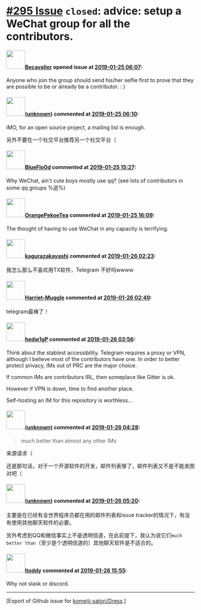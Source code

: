 # [\#295 Issue](https://github.com/komeiji-satori/Dress/issues/295) `closed`: advice: setup a WeChat group for all the contributors.

#### <img src="https://avatars.githubusercontent.com/u/8282020?u=0e6e4d3afae7380bd8b047365aca5b227fb4f9c9&v=4" width="50">[Becavalier](https://github.com/Becavalier) opened issue at [2019-01-25 06:07](https://github.com/komeiji-satori/Dress/issues/295):

Anyone who join the group should send his/her selfie first to prove that they are possible to be or already be a contributor. : )

#### <img src="(unknown)" width="50">[(unknown)]((unknown)) commented at [2019-01-25 06:10](https://github.com/komeiji-satori/Dress/issues/295#issuecomment-457467100):

IMO, for an open source project, a mailing list is enough.

另外不要在一个社交平台推荐另一个社交平台（

#### <img src="https://avatars.githubusercontent.com/u/6486990?u=4dfd812b72ca67d8e9d1f75d5cd5ac3b0c66af81&v=4" width="50">[BlueFlo0d](https://github.com/BlueFlo0d) commented at [2019-01-25 15:27](https://github.com/komeiji-satori/Dress/issues/295#issuecomment-457609618):

Why WeChat, ain't cute boys mostly use qq? (see lots of contributors in some qq groups %逃%)

#### <img src="https://avatars.githubusercontent.com/u/46972056?u=c2592a1f08c2e449c4352d36e93190c1ff7d0d04&v=4" width="50">[OrangePekoeTea](https://github.com/OrangePekoeTea) commented at [2019-01-25 16:09](https://github.com/komeiji-satori/Dress/issues/295#issuecomment-457624032):

The thought of having to use WeChat in any capacity is terrifying.

#### <img src="https://avatars.githubusercontent.com/u/2824841?u=b6e28fbc3f5ac12daf4b9a169194996ca20b57fb&v=4" width="50">[kagurazakayashi](https://github.com/kagurazakayashi) commented at [2019-01-26 02:23](https://github.com/komeiji-satori/Dress/issues/295#issuecomment-457792902):

我怎么那么不喜欢用TX软件，Telegram 不好吗wwww

#### <img src="https://avatars.githubusercontent.com/u/20907487?u=d4b1057c4fae0d76fbec12c0a7f5e074d755d8e4&v=4" width="50">[Harriet-Muggle](https://github.com/Harriet-Muggle) commented at [2019-01-26 02:49](https://github.com/komeiji-satori/Dress/issues/295#issuecomment-457794782):

telegram最棒了！

#### <img src="https://avatars.githubusercontent.com/u/11908157?u=8d36c9e5daeb68a5d9165383d22efc81f768a51c&v=4" width="50">[hedw1gP](https://github.com/hedw1gP) commented at [2019-01-26 03:56](https://github.com/komeiji-satori/Dress/issues/295#issuecomment-457799156):

Think about the stablest accessibility. Telegram requires a proxy or VPN, although I believe most of the contributors have one. In order to better protect privacy, IMs out of PRC are the major choice.

If common IMs are contributors IRL, then someplace like Gitter is ok.

However if VPN is down, time to find another place. 

Self-hosting an IM for this repository is worthless...

#### <img src="(unknown)" width="50">[(unknown)]((unknown)) commented at [2019-01-26 04:28](https://github.com/komeiji-satori/Dress/issues/295#issuecomment-457800884):

> much better than almost any other IMs

来源请求（

还是那句话，对于一个开源软件的开发，邮件列表够了，邮件列表又不是不能发图对吧（

#### <img src="(unknown)" width="50">[(unknown)]((unknown)) commented at [2019-01-26 05:20](https://github.com/komeiji-satori/Dress/issues/295#issuecomment-457803452):

主要是在已经有全世界程序员都在用的邮件列表和issue tracker的情况下，有没有使用其他聊天软件的必要。

另外考虑到QQ和微信事实上不是透明信道，在此前提下，我认为说它们`much better than`（至少是个透明信道的）其他聊天软件是不适合的。

#### <img src="https://avatars.githubusercontent.com/u/20920763?u=9318a9b36b3fe9d1788a61044e5d1ad66aab9120&v=4" width="50">[ltoddy](https://github.com/ltoddy) commented at [2019-01-26 15:55](https://github.com/komeiji-satori/Dress/issues/295#issuecomment-457842062):

Why not slask or discord.


-------------------------------------------------------------------------------



[Export of Github issue for [komeiji-satori/Dress](https://github.com/komeiji-satori/Dress).]
